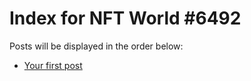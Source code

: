 # Index for NFT World #6492
Posts will be displayed in the order below:

- [Your first post](./001-first.md)

